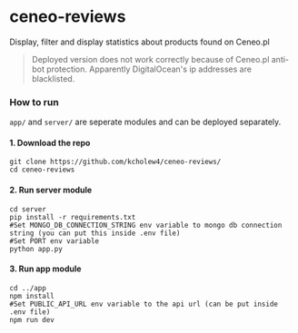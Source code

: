 # ceneo-reviews

Display, filter and display statistics about products found on Ceneo.pl

> Deployed version does not work correctly because of Ceneo.pl anti-bot protection. Apparently DigitalOcean's ip addresses are blacklisted.

### How to run

`app/` and `server/` are seperate modules and can be deployed separately.

#### 1. Download the repo
```
git clone https://github.com/kcholew4/ceneo-reviews/
cd ceneo-reviews
```

#### 2. Run server module
```
cd server
pip install -r requirements.txt
#Set MONGO_DB_CONNECTION_STRING env variable to mongo db connection string (you can put this inside .env file)
#Set PORT env variable
python app.py
```

#### 3. Run app module

```
cd ../app
npm install
#Set PUBLIC_API_URL env variable to the api url (can be put inside .env file)
npm run dev
```
